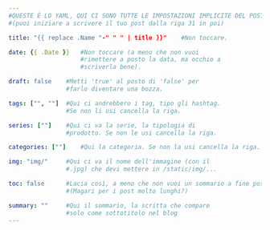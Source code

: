 ```yaml
---
#QUESTE È LO YAML, QUI CI SONO TUTTE LE IMPOSTAZIONI IMPLICITE DEL POST
#(puoi iniziare a scrivere il tuo post dalla riga 31 in poi)

title: "{{ replace .Name "-" " " | title }}"    #Non toccare.

date: {{ .Date }}   #Non toccare (a meno che non vuoi
                    #rimettere a posto la data, ma occhio a
                    #scriverla bene).

draft: false    #Metti 'true' al posto di 'false' per
                #farlo diventare una bozza.

tags: ["", ""]  #Qui ci andrebbero i tag, tipo gli hashtag.
                #Se non li usi cancella la riga.

series: [""]    #Qui ci va la serie, la tipologia di
                #prodotto. Se non le usi cancella la riga.

categories: [""]    #Qui la categoria. Se non la usi cancella la riga.

img: "img/"     #Qui ci va il nome dell'immagine (con il 
                #.jpg) che devi mettere in /static/img/...

toc: false      #Lacia così, a meno che non vuoi un sommario a fine post
                #(Magari per i post molto lunghi?)

summary: ""     #Qui il sommario, la scritta che compare 
                #solo come sottotitolo nel blog
---
```

